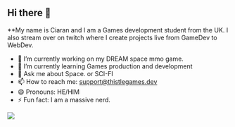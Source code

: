 ## Hi there 👋


**My name is Ciaran and I am a Games development student from the UK. I also stream over on twitch where I create projects live from GameDev to WebDev.

- 🔭 I’m currently working on my DREAM space mmo game.
- 🌱 I’m currently learning Games production and development
- 💬 Ask me about Space. or SCI-FI
- 📫 How to reach me: support@thistlegames.dev
- 😄 Pronouns: HE/HIM
- ⚡ Fun fact: I am a massive nerd.


![](https://komarev.com/ghpvc/?C1arant=your_C1arant&color=give_your_color)
